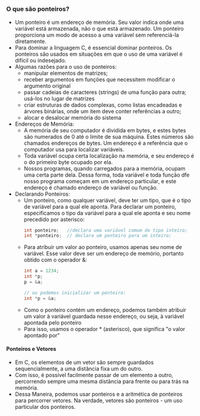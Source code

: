 # 


### O que são ponteiros?
* Um ponteiro é um endereço de memória. Seu valor indica onde uma variável está armazenada, não o que está armazenado. Um ponteiro proporciona um modo de acesso a uma variável sem referenciá-la diretamente.
* Para dominar a linguagem C, é essencial dominar ponteiros. Os ponteiros são usados em situações em que o uso de uma variável é difícil ou indesejado.
* Algumas razões para o uso de ponteiros:
  - manipular elementos de matrizes;
  - receber argumentos em funções que necessitem modificar o argumento original
  - passar cadeias de caracteres (strings) de uma função para outra; usá-los no lugar de matrizes
  - criar estruturas de dados complexas, como listas encadeadas e árvores binárias, onde um item deve conter referências a outro;
  - alocar e desalocar memória do sistema
* Endereços de Memória:
  - A memória de seu computador é dividida em bytes, e estes bytes são numerados de 0 até o limite de sua máquina. Estes números são chamados endereços de bytes. Um endereço é a referência que o computador usa para localizar variáveis.
  - Toda variável ocupa certa localização na memória, e seu endereço é o do primeiro byte ocupado por ela.
  - Nossos programas, quando carregados para a memória, ocupam uma certa parte dela. Dessa forma, toda variável e toda função dfe nosso programa começam em um endereço particular, e este endereço é chamado endereço de variável ou função.
* Declarando Ponteiros:
  - Um ponteiro, como qualquer variável, deve ter um tipo, que é o tipo de variável para a qual ele aponta. Para declarar um ponteiro, especificamos o tipo da variável para a qual ele aponta e seu nome precedido por asterisco:
    ```c
    int ponteiro;   //declara uma variável comum do tipo inteiro;
    int *ponteiro;  // declara um ponteiro para um inteiro;
    ```
  - Para atribuir um valor ao ponteiro, usamos apenas seu nome de variável. Esse valor deve ser um endereço de memório, portanto obtido com o operador &:
    ```c
    int a = 1234;
    int *p;
    p = &a;

    // ou podemos inicializar um ponteiro:
    int *p = &a;
    ```
  - Como o ponteiro contém um endereço, podemos também atribuir um valor à variável guardada nesse endereço, ou seja, à variável apontada pelo ponteiro
  - Para isso, usamos o operador * (asterisco), que significa "o valor apontado por"

#### Ponteiros e Vetores
* Em C, os elementos de um vetor são sempre guardados sequencialmente, a uma distância fixa um do outro.
* Com isso, é possível facilmente passar de um elemento a outro, percorrendo sempre uma mesma distância para frente ou para trás na memória.
* Dessa Maneira, podemos usar ponteiros e a aritmética de ponteiros para percorrer vetores. Na verdade, vetores são ponteiros - um uso particular dos ponteiros.




